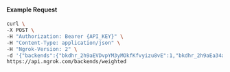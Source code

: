 <!-- Code generated for API Clients. DO NOT EDIT. -->

#### Example Request

```bash
curl \
-X POST \
-H "Authorization: Bearer {API_KEY}" \
-H "Content-Type: application/json" \
-H "Ngrok-Version: 2" \
-d '{"backends":{"bkdhr_2h9aEVDvpYM3yMOkfKfvyizu8vE":1,"bkdhr_2h9aEa34aChQzonvGKjzqpazFuz":0},"description":"acme weighted","metadata":"{\"environment\": \"staging\"}"}' \
https://api.ngrok.com/backends/weighted
```
